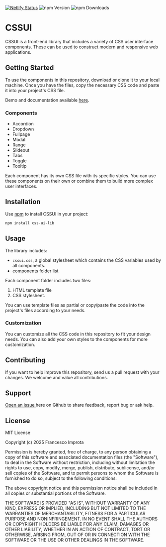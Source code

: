 [![Netlify Status](https://api.netlify.com/api/v1/badges/72e8ba7d-b54f-4a7c-a6fa-6028134a7520/deploy-status)](https://app.netlify.com/sites/css-ui/deploys)
![npm Version](https://img.shields.io/npm/v/css-ui-lib?style=flat-square)
![npm Downloads](https://img.shields.io/npm/dt/css-ui-lib?logo=npm&style=flat-square)


# CSSUI

CSSUI is a front-end library that includes a variety of CSS user interface components. These can be used to construct modern and responsive web applications.

## Getting Started

To use the components in this repository, download or clone it to your local machine. Once you have the files, copy the necessary CSS code and paste it into your project's CSS file.

Demo and documentation available [here](https://www.cssui.dev/).

### Components

- Accordion
- Dropdown
- Fullpage
- Modal
- Range
- Slideout
- Tabs
- Toggle
- Tooltip

Each component has its own CSS file with its specific styles. You can use these components on their own or combine them to build more complex user interfaces.

## Installation

Use [npm](https://www.npmjs.com/package/css-ui-lib) to install CSSUI in your project:

```bash
npm install css-ui-lib
```

## Usage

The library includes:
- `cssui.css`, a global stylesheet which contains the CSS variables used by all components.
- components folder list

Each component folder includes two files:

1. HTML template file
2. CSS stylesheet.

You can use template files as partial or copy/paste the code into the project's files according to your needs.

### Customization

You can customize all the CSS code in this repository to fit your design needs. You can also add your own styles to the components for more customization.

## Contributing

If you want to help improve this repository, send us a pull request with your changes. We welcome and value all contributions.

## Support

[Open an issue ](https://github.com/zetareticoli/cssui/issues) here on Github to share feedback, report bug or ask help.

## License

MIT License

Copyright (c) 2025 Francesco Improta

Permission is hereby granted, free of charge, to any person obtaining a copy
of this software and associated documentation files (the "Software"), to deal
in the Software without restriction, including without limitation the rights
to use, copy, modify, merge, publish, distribute, sublicense, and/or sell
copies of the Software, and to permit persons to whom the Software is
furnished to do so, subject to the following conditions:

The above copyright notice and this permission notice shall be included in all
copies or substantial portions of the Software.

THE SOFTWARE IS PROVIDED "AS IS", WITHOUT WARRANTY OF ANY KIND, EXPRESS OR
IMPLIED, INCLUDING BUT NOT LIMITED TO THE WARRANTIES OF MERCHANTABILITY,
FITNESS FOR A PARTICULAR PURPOSE AND NONINFRINGEMENT. IN NO EVENT SHALL THE
AUTHORS OR COPYRIGHT HOLDERS BE LIABLE FOR ANY CLAIM, DAMAGES OR OTHER
LIABILITY, WHETHER IN AN ACTION OF CONTRACT, TORT OR OTHERWISE, ARISING FROM,
OUT OF OR IN CONNECTION WITH THE SOFTWARE OR THE USE OR OTHER DEALINGS IN THE
SOFTWARE.



